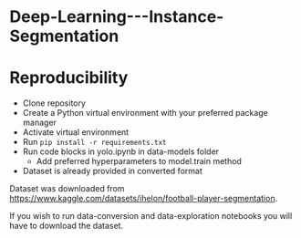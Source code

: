 # Deep-Learning---Instance-Segmentation

# Reproducibility

- Clone repository
- Create a Python virtual environment with your preferred package manager
- Activate virtual environment
- Run `pip install -r requirements.txt`
- Run code blocks in yolo.ipynb in data-models folder
    - Add preferred hyperparameters to model.train method 
- Dataset is already provided in converted format

Dataset was downloaded from https://www.kaggle.com/datasets/ihelon/football-player-segmentation.

If you wish to run data-conversion and data-exploration notebooks you will have to download the dataset.
